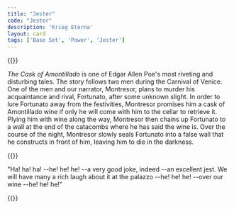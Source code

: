 ```yaml
---
title: "Jester"
code: "Jester"
description: 'Krieg Eterna'
layout: card
tags: ['Base Set', 'Power', 'Jester']
---
```

{{<card-detail-page title="Jester" artwork="Stańczyk by Jan Matejko (1862)" attr="Edgar Allen Poe">}}
<p>
<i>The Cask of Amontillado</i> is one of Edgar Allen Poe's most riveting and disturbing tales. The story follows two men during the Carnival of Venice. One of the men and our narrator, Montresor, plans to murder his acquaintance and rival, Fortunato, after some unknown slight. In order to lure Fortunato away from the festivities, Montresor promises him a cask of Amontillado wine if only he will come with him to the cellar to retrieve it. Plying him with wine along the way, Montresor then chains up Fortunato to a wall at the end of the catacombs where he has said the wine is. Over the course of the night, Montresor slowly seals Fortunato into a false wall that he constructs in front of him, leaving him to die in the darkness.
</p>
{{<card-detail-image file="amontillado.jpg" caption="The Cask of Amontillado by Arthur Rackham (1935)">}}
<p>
"Ha! ha! ha! --he! he! he! --a very good joke, indeed --an excellent jest. We will have many a rich laugh about it at the palazzo --he! he! he! --over our wine --he! he! he!"
</p>
{{</card-detail-page>}}